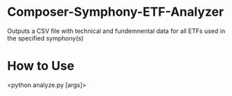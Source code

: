 # Composer-Symphony-ETF-Analyzer
Outputs a CSV file with technical and fundemnental data for all ETFs used in the specified symphony(s)

# How to Use
<python analyze.py [args]>

